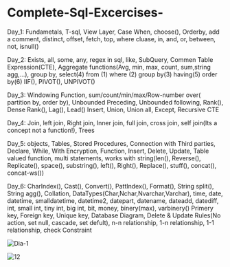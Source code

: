 # Complete-Sql-Excercises-

Day_1: Fundametals, T-sql, View Layer, Case When, choose(), Orderby, add a comment, distinct, offset, fetch, top, where cluase, in, and, or, between, not, isnull()

Day_2: Exists, all, some, any, regex in sql, like, SubQuery, Commen Table Expression(CTE), Aggregate functions(Avg, min, max, count, sum,string agg,...), group by, 
select(4)
from (1)
where (2)
group by(3)
having(5)
order by(6)
IIF(), PIVOT(), UNPIVOT()

Day_3: Windowing Function, sum/count/min/max/Row-number over( partition by, order by), Unbounded Preceding, Unbounded following, Rank(), Dense Rank(), Lag(), Lead()
Insert, Union, Union all, Except, Recursive CTE

Day_4: Join, left join, Right join, Inner join, full join, cross join, self join(Its a concept not a function!), Trees

Day_5: objects, Tables, Stored Procedures, Connection with Third parties, Declare, While, With Encryption, Function, Insert, Delete, Update, Table valued function, 
multi statements, works with string(len(), Reverse(), Replicate(), space(), substring(), left(), Right(), Replace(), stuff(), concat(), concat-ws())

Day_6: CharIndex(), Cast(), Convert(), PattIndex(), Format(), String split(), String agg(), Collation, DataTypes(Char,Nchar,Nvarchar,Varchar), 
time, date, datetime, smalldatetime, datetime2, datepart, datename, dateadd, datediff, int, small int, tiny int, big int, bit, money, binery(max), varbinery()
Primery key, Foreign key, Unique key, Database Diagram, Delete & Update Rules(No action, set null, cascade, set defult), n-n relationship, 1-n relationship, 
1-1 relationship, check Constraint

![Dia-1](https://github.com/samanatt/Complete-Sql-Excercises/assets/95404706/e799eddb-35d1-4dc8-8f8b-a835e8fb2261)

![12](https://github.com/samanatt/Complete-Sql-Excercises/assets/95404706/4b633c32-5a91-4e1a-930f-ee3cf8701ec8)

